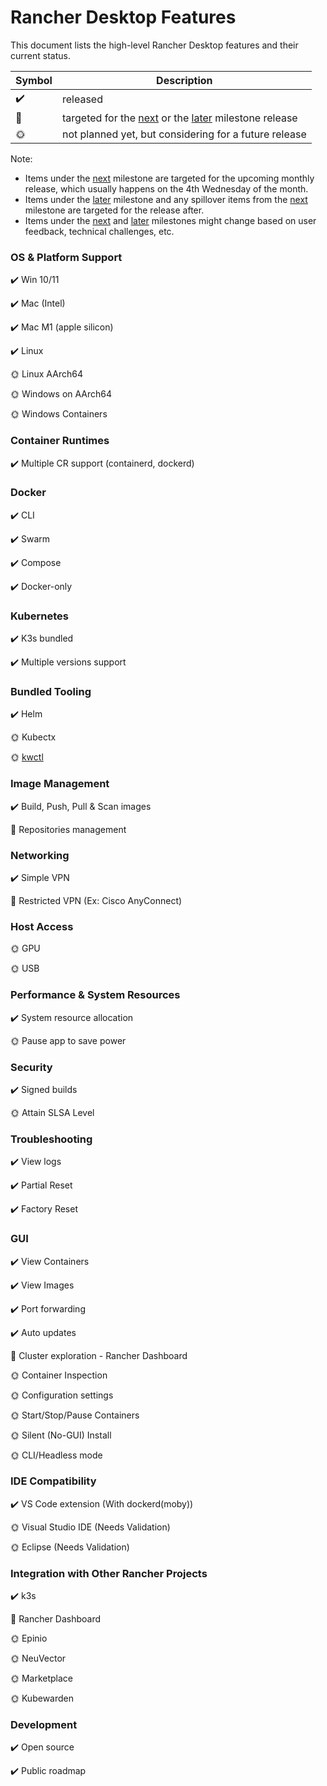 # Rancher Desktop Features

This document lists the high-level Rancher Desktop features and their current status.

| Symbol | Description |
| ------------- | ---------------- |
| :heavy_check_mark: | released |
| :calendar: | targeted for the [next] or the [later] milestone release |
| :sun_with_face:| not planned yet, but considering for a future release |

Note:
- Items under the [next] milestone are targeted for the upcoming monthly release, which usually happens on the 4th Wednesday of the month.
- Items under the [later] milestone and any spillover items from the [next] milestone are targeted for the release after.
- Items under the [next] and [later] milestones might change based on user feedback, technical challenges, etc.

[next]: https://github.com/rancher-sandbox/rancher-desktop/projects/1?card_filter_query=milestone%3Anext
[later]: https://github.com/rancher-sandbox/rancher-desktop/projects/1?card_filter_query=milestone%3Alater

### OS & Platform Support

:heavy_check_mark: Win 10/11

:heavy_check_mark: Mac (Intel)

:heavy_check_mark: Mac M1 (apple silicon)

:heavy_check_mark: Linux

:sun_with_face: Linux AArch64

:sun_with_face: Windows on AArch64

:sun_with_face: Windows Containers

### Container Runtimes

:heavy_check_mark:  Multiple CR support (containerd, dockerd)

### Docker

:heavy_check_mark: CLI

:heavy_check_mark: Swarm

:heavy_check_mark: Compose

:heavy_check_mark: Docker-only

### Kubernetes

:heavy_check_mark: K3s bundled

:heavy_check_mark: Multiple versions support

### Bundled Tooling

:heavy_check_mark: Helm

:sun_with_face: Kubectx

:sun_with_face: [kwctl]

[kwctl]: https://github.com/kubewarden/kwctl

### Image Management

:heavy_check_mark: Build, Push, Pull & Scan images

:calendar: Repositories management

### Networking

:heavy_check_mark: Simple VPN

:calendar: Restricted VPN (Ex: Cisco AnyConnect)

### Host Access

:sun_with_face: GPU

:sun_with_face: USB

### Performance & System Resources

:heavy_check_mark: System resource allocation

:sun_with_face: Pause app to save power  

### Security

:heavy_check_mark: Signed builds

:sun_with_face: Attain SLSA Level

### Troubleshooting

:heavy_check_mark: View logs

:heavy_check_mark: Partial Reset

:heavy_check_mark: Factory Reset

### GUI

:heavy_check_mark: View Containers

:heavy_check_mark: View Images

:heavy_check_mark: Port forwarding

:heavy_check_mark: Auto updates

:calendar: Cluster exploration - Rancher Dashboard

:sun_with_face: Container Inspection

:sun_with_face: Configuration settings

:sun_with_face: Start/Stop/Pause Containers

:sun_with_face: Silent (No-GUI) Install

:sun_with_face: CLI/Headless mode

### IDE Compatibility

:heavy_check_mark: VS Code extension (With dockerd(moby))

:sun_with_face: Visual Studio IDE (Needs Validation)

:sun_with_face: Eclipse (Needs Validation)

### Integration with Other Rancher Projects

:heavy_check_mark: k3s

:calendar: Rancher Dashboard

:sun_with_face: Epinio

:sun_with_face: NeuVector

:sun_with_face: Marketplace

:sun_with_face: Kubewarden

### Development

:heavy_check_mark: Open source

:heavy_check_mark: Public roadmap
